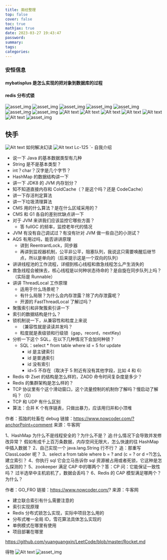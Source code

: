 ```yaml
---
title: 面经整理
top: false
cover: false
toc: true
mathjax: true
date: 2023-03-27 19:43:47
password:
summary:
tags:
categories:
---
```


### 安恒信息

#### mybatisplus 是怎么实现的把对象到数据库的过程

#### redis 分布式锁

![asset_img](面经整理/2023-04-06-16-32-51.png)
![asset_img](面经整理/2023-04-06-16-33-13.png)
![asset_img](面经整理/2023-04-06-16-33-34.png)
![asset_img](面经整理/2023-04-06-16-33-51.png)
![asset_img](面经整理/2023-04-06-16-36-46.png)
![asset_img](面经整理/2023-04-11-21-53-24.png)
![asset_img](面经整理/2023-05-11-15-22-59.png)
![Alt text](image-20.png)
![Alt text](image-21.png)
![Alt text](image-22.png)
![Alt text](image-23.png)
![Alt text](image-24.png)
![Alt text](image-25.png)
![asset_img](面经整理/2023-09-15-14-24-09.png)

## 快手

![Alt text](image-10.png)
如何解决幻读
![Alt text](image-12.png)
Lc-125
`- 自我介绍

- 说一下 Java 的基本数据类型有几种
- String 是不是基本类型？
- int？char？汉字是几个字节？
- HashMap 的数据结构讲一下
- 讲一下 JDK8 的 JVM 内存划分？
- 知不知道直接内存和 ColdCache（？是这个吗？还是 CodeCache）
- 讲一下存活判定算法
- 讲一下垃圾清理算法
- CMS 用的什么算法？是在什么区域采用的？
- CMS 和 G1 各自的差别优缺点讲一下
- 对于 JVM 来讲我们应该监控它哪些方面？
  - 答 fullGC 的频率，监控老年代的情况
- JVM 有没有自己调试过？有没有针对 JVM 做一些自己的小测试？
- AQS 有用过吗，能否讲讲原理
  - 讲到 ReentrantLock，同步器
  - 再讲到监视器机制，公平非公平，阻塞队列，我说这只需要唤醒后继节点，所以是单向的（后来提示这是一个双向的队列）
- 讲讲线程池的工作流程，详细到核心线程和救急线程怎么产生消失的
- 救急线程会被抹去，核心线程是以何种状态待命的？是自旋在同步队列上吗？（实际是 Runnable）
- 讲讲 ThreadLocal 工作原理
  - 适用于什么场景呢？
  - 有什么局限？为什么会内存泄露？除了内存泄露呢？
  - 开源的 FastThreadLocal 了解过吗？
- 聚簇索引和非聚簇索引讲一下
- 索引的数据结构是什么？
- 锁机制说一下，从兼容性和粒度上来说
  - （兼容性就是读读并发吗？
  - 粒度就是表级锁和行级锁（gap，record，nextKey)
- 分析一下这个 SQL，在以下几种情况下会加何种锁？
  - SQL：select \* from table where id = 5 for update
    - id 是主键索引
    - id 是普通索引
    - id 没有索引
    - id=5 不存在（取决于 5 附近有没有其他字段，比如 4 和 6）
- Redis 中 Zset 的结构是怎么样的，ZADD 命令时间复杂度是多少？
- Redis 的集群架构是怎么样的？
- TCP 协议里有个这个滑动窗口，这个流量控制的机制你了解吗？慢启动了解吗？（G）
- TCP 和 UDP 有什么区别
- 算法：合并 K 个有序链表，只做出暴力，应该用归并和小顶堆

作者：孤独的社畜在 debug
链接：https://www.nowcoder.com/?anchorPoint=comment
来源：牛客网`

1、HashMap 为什么不是线程安全的？为什么不是？
追:什么情况下会导致并发修改异常？
假如有成千上百万条数据，内存空间无限大，怎么快速的往 HashMap 中插入数据？
2、自己实现一个 java.lang.String 行不行？
追：那重写 ClassLoader 呢？
3、select a from table where b = ? and (c = ? or d =?)怎么建立索引？
4、你执行 sql 它会立马告诉你 sql 资源被占用或者死锁，它这种是怎么探测的？
5、zookeeper 满足 CAP 中的哪两个？答：CP 问：它能保证一致性吗？
过半选举中主机宕机了，数据会丢吗？
6、Redis 的 CAP 模型满足哪两个？为什么？

作者：GO_FRO
链接：https://www.nowcoder.com/?
来源：牛客网

- 建立联合索引有什么需要注意的
- 索引实现原理
- Redis 分布式锁怎么实现，实际中项目怎么用的
- 分布式唯一全局 ID，雪花算法具体怎么实现的
- 单例模式在哪里有使用
- 项目部署在哪里

https://github.com/yuanguangxin/LeetCode/blob/master/Rocket.md

得物
![Alt text](image-16.png)
![asset_img](面经整理/2023-09-08-22-17-34.png)
